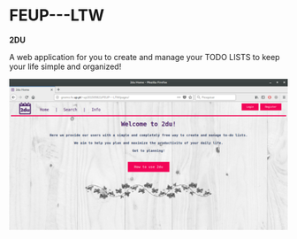 # FEUP---LTW

**2DU**

A web application for you to create and manage your TODO LISTS to keep your life simple and organized!

![alt text](https://github.com/Marko50/FEUP---LTW/blob/master/Selec%C3%A7%C3%A3o_003.png)
